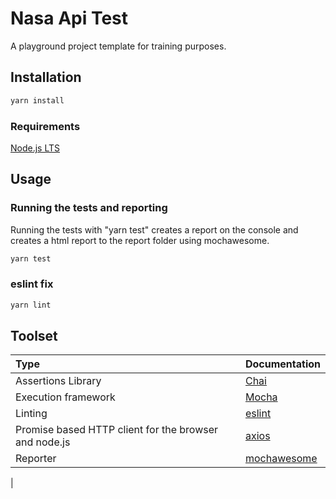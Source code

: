 # Nasa Api Test

A playground project template for training purposes.

## Installation

``` bash
yarn install
```

### Requirements

[Node.js LTS](https://nodejs.org/)

## Usage

### Running the tests and reporting

Running the tests with "yarn test" creates a report on the console and creates a html report to the report folder using mochawesome.

``` bash
yarn test
```

### eslint fix

``` bash
yarn lint
```

## Toolset

| Type                                                  | Documentation                                                         |
| :---------------------------------------------------- | :-------------------------------------------------------------------- |
| Assertions Library                                    | [Chai](https://www.chaijs.com/)                                       |
| Execution framework                                   | [Mocha](https://mochajs.org/)                                         |
| Linting                                               | [eslint](https://eslint.org/)                                         |
| Promise based HTTP client for the browser and node.js | [axios](https://github.com/axios/axios)                               |
| Reporter                                              | [mochawesome](https://github.com/adamgruber/mochawesome)              |
|
